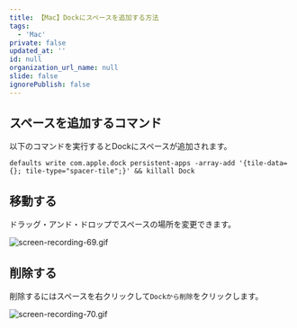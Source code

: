 ```yaml
---
title: 【Mac】Dockにスペースを追加する方法
tags:
  - 'Mac'
private: false
updated_at: ''
id: null
organization_url_name: null
slide: false
ignorePublish: false
---
```

## スペースを追加するコマンド

以下のコマンドを実行するとDockにスペースが追加されます。

```terminal
defaults write com.apple.dock persistent-apps -array-add '{tile-data={}; tile-type="spacer-tile";}' && killall Dock
```

## 移動する

ドラッグ・アンド・ドロップでスペースの場所を変更できます。

![screen-recording-69.gif](https://qiita-image-store.s3.ap-northeast-1.amazonaws.com/0/2342443/780fb731-6dc9-4a0f-9769-2528dcbdb3f9.gif)

## 削除する

削除するにはスペースを右クリックして`Dockから削除`をクリックします。

![screen-recording-70.gif](https://qiita-image-store.s3.ap-northeast-1.amazonaws.com/0/2342443/f6effcea-1734-4f4d-aaf0-c084d6516554.gif)
